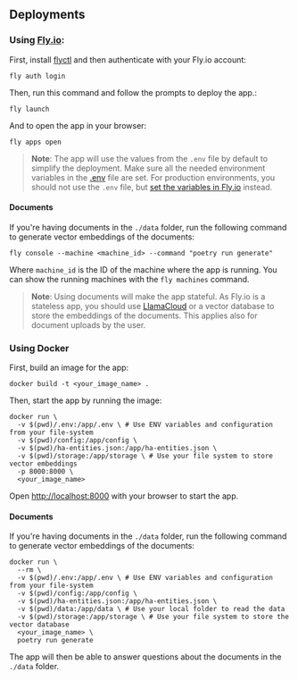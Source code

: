 ## Deployments

### Using [Fly.io](https://fly.io/):

First, install [flyctl](https://fly.io/docs/flyctl/install/) and then authenticate with your Fly.io account:

```shell
fly auth login
```

Then, run this command and follow the prompts to deploy the app.:

```shell
fly launch
```

And to open the app in your browser:

```shell
fly apps open
```

> **Note**: The app will use the values from the `.env` file by default to simplify the deployment. Make sure all the needed environment variables in the [.env](.env) file are set. For production environments, you should not use the `.env` file, but [set the variables in Fly.io](https://fly.io/docs/rails/the-basics/configuration/) instead.

#### Documents

If you're having documents in the `./data` folder, run the following command to generate vector embeddings of the documents:

```
fly console --machine <machine_id> --command "poetry run generate"
```

Where `machine_id` is the ID of the machine where the app is running. You can show the running machines with the `fly machines` command.

> **Note**: Using documents will make the app stateful. As Fly.io is a stateless app, you should use [LlamaCloud](https://docs.cloud.llamaindex.ai/llamacloud/getting_started) or a vector database to store the embeddings of the documents. This applies also for document uploads by the user.

### Using Docker

First, build an image for the app:

```
docker build -t <your_image_name> .
```

Then, start the app by running the image:

```
docker run \
  -v $(pwd)/.env:/app/.env \ # Use ENV variables and configuration from your file-system
  -v $(pwd)/config:/app/config \
  -v $(pwd)/ha-entities.json:/app/ha-entities.json \
  -v $(pwd)/storage:/app/storage \ # Use your file system to store vector embeddings
  -p 8000:8000 \
  <your_image_name>
```

Open [http://localhost:8000](http://localhost:8000) with your browser to start the app.

#### Documents

If you're having documents in the `./data` folder, run the following command to generate vector embeddings of the documents:

```
docker run \
  --rm \
  -v $(pwd)/.env:/app/.env \ # Use ENV variables and configuration from your file-system
  -v $(pwd)/config:/app/config \
  -v $(pwd)/ha-entities.json:/app/ha-entities.json \
  -v $(pwd)/data:/app/data \ # Use your local folder to read the data
  -v $(pwd)/storage:/app/storage \ # Use your file system to store the vector database
  <your_image_name> \
  poetry run generate
```

The app will then be able to answer questions about the documents in the `./data` folder.
